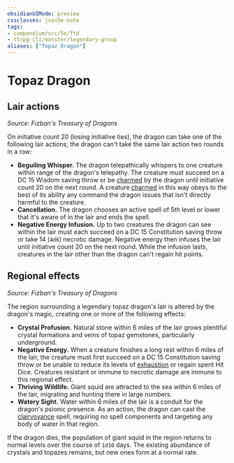 ```yaml
---
obsidianUIMode: preview
cssclasses: json5e-note
tags:
- compendium/src/5e/ftd
- ttrpg-cli/monster/legendary-group
aliases: ["Topaz Dragon"]
---
```

# Topaz Dragon

## Lair actions
_Source: Fizban's Treasury of Dragons_

On initiative count 20 (losing initiative ties), the dragon can take one of the following lair actions; the dragon can't take the same lair action two rounds in a row:

- **Beguiling Whisper.** The dragon telepathically whispers to one creature within range of the dragon's telepathy. The creature must succeed on a DC 15 Wisdom saving throw or be [charmed](/3-Mechanics/CLI/rules/conditions.md#charmed) by the dragon until initiative count 20 on the next round. A creature [charmed](/3-Mechanics/CLI/rules/conditions.md#charmed) in this way obeys to the best of its ability any command the dragon issues that isn't directly harmful to the creature.  
- **Cancellation.** The dragon chooses an active spell of 5th level or lower that it's aware of in the lair and ends the spell.  
- **Negative Energy Infusion.** Up to two creatures the dragon can see within the lair must each succeed on a DC 15 Constitution saving throw or take 14 (`4d6`) necrotic damage. Negative energy then infuses the lair until initiative count 20 on the next round. While the infusion lasts, creatures in the lair other than the dragon can't regain hit points.  

## Regional effects
_Source: Fizban's Treasury of Dragons_

The region surrounding a legendary topaz dragon's lair is altered by the dragon's magic, creating one or more of the following effects:

- **Crystal Profusion.** Natural stone within 6 miles of the lair grows plentiful crystal formations and veins of topaz gemstones, particularly underground.  
- **Negative Energy.** When a creature finishes a long rest within 6 miles of the lair, the creature must first succeed on a DC 15 Constitution saving throw or be unable to reduce its levels of [exhaustion](/3-Mechanics/CLI/rules/conditions.md#exhaustion) or regain spent Hit Dice. Creatures resistant or immune to necrotic damage are immune to this regional effect.  
- **Thriving Wildlife.** Giant squid are attracted to the sea within 6 miles of the lair, migrating and hunting there in large numbers.  
- **Watery Sight.** Water within 6 miles of the lair is a conduit for the dragon's psionic presence. As an action, the dragon can cast the [clairvoyance](/3-Mechanics/CLI/spells/clairvoyance.md) spell, requiring no spell components and targeting any body of water in that region.  

If the dragon dies, the population of giant squid in the region returns to normal levels over the course of `1d10` days. The existing abundance of crystals and topazes remains, but new ones form at a normal rate.